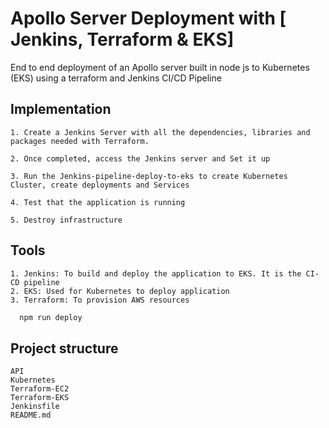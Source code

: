 # Apollo Server Deployment with [ Jenkins, Terraform & EKS]

End to end deployment of an Apollo server built in node js to Kubernetes (EKS) using a terraform and Jenkins CI/CD Pipeline

## Implementation

    1. Create a Jenkins Server with all the dependencies, libraries and packages needed with Terraform.

    2. Once completed, access the Jenkins server and Set it up

    3. Run the Jenkins-pipeline-deploy-to-eks to create Kubernetes Cluster, create deployments and Services

    4. Test that the application is running

    5. Destroy infrastructure

## Tools

    1. Jenkins: To build and deploy the application to EKS. It is the CI-CD pipeline
    2. EKS: Used for Kubernetes to deploy application
    3. Terraform: To provision AWS resources

```bash
  npm run deploy
```

## Project structure

```
API
Kubernetes
Terraform-EC2
Terraform-EKS
Jenkinsfile
README.md
```
